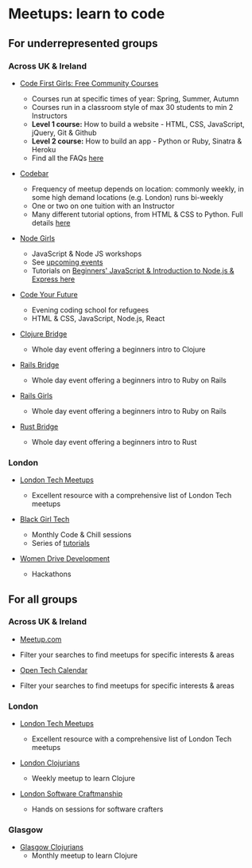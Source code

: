 # Meetups: learn to code
 
 
## For underrepresented groups

### Across UK & Ireland

* [Code First Girls: Free Community Courses](https://www.codefirstgirls.org.uk/free-community-courses.html)
    * Courses run at specific times of year: Spring, Summer, Autumn
    * Courses run in a classroom style of max 30 students to min 2 Instructors    
    * **Level 1 course:** How to build a website - HTML, CSS, JavaScript, jQuery, Git & Github
    * **Level 2 course:** How to build an app - Python or Ruby, Sinatra & Heroku
    * Find all the FAQs [here](https://www.codefirstgirls.org.uk/community-course-faqs.html)

* [Codebar](https://codebar.io/)
    * Frequency of meetup depends on location: commonly weekly, in some high demand locations (e.g. London) runs bi-weekly
    * One or two on one tuition with an Instructor
    * Many different tutorial options, from HTML & CSS to Python. Full details [here](http://tutorials.codebar.io/)
    
* [Node Girls](https://nodegirls.com/)
    * JavaScript & Node JS workshops
    * See [upcoming events](https://nodegirls.com/events.html)
    * Tutorials on [Beginners' JavaScript & Introduction to Node.js & Express here](https://nodegirls.com/resources.html)
    
* [Code Your Future](https://codeyourfuture.io/)
    * Evening coding school for refugees
    * HTML & CSS, JavaScript, Node.js, React
    
* [Clojure Bridge](https://clojurebridge.org/)
    * Whole day event offering a beginners intro to Clojure

* [Rails Bridge](http://railsbridge.org/)
    * Whole day event offering a beginners intro to Ruby on Rails
    
* [Rails Girls](http://railsgirls.com/)
    * Whole day event offering a beginners intro to Ruby on Rails
    
* [Rust Bridge]( https://rustbridge.github.io/)
    * Whole day event offering a beginners intro to Rust
  

### London 

* [London Tech Meetups](http://londontechmeetups.com/#underrepresented)
    * Excellent resource with a comprehensive list of London Tech meetups
    
* [Black Girl Tech](https://home.blackgirl.tech/)
    * Monthly Code & Chill sessions
    * Series of [tutorials](https://home.blackgirl.tech/)
     
 * [Women Drive Development](http://womendrivendev.org)
    *  Hackathons

## For all groups

### Across UK & Ireland

* [Meetup.com](http://meetup.com/)
 * Filter your searches to find meetups for specific interests & areas
 
* [Open Tech Calendar](https://opentechcalendar.co.uk/event)
 * Filter your searches to find meetups for specific interests & areas


### London

* [London Tech Meetups](http://londontechmeetups.com/)
    * Excellent resource with a comprehensive list of London Tech meetups
        
* [London Clojurians](https://www.meetup.com/London-Clojurians/)
    * Weekly meetup to learn Clojure  

* [London Software Craftmanship](https://www.meetup.com/london-software-craftsmanship/)
    * Hands on sessions for software crafters 
    
    
### Glasgow

* [Glasgow Clojurians](https://www.meetup.com/Glasgow-Software-Development-Meetup/)
    * Monthly meetup to learn Clojure   
    
